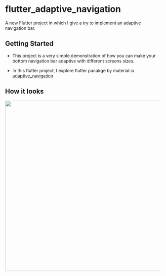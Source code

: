 # flutter_adaptive_navigation

A new Flutter project in which I give a try to implement an adaptive navigation bar.

## Getting Started

- This project is a very simple demonstration of how you can make your bottom navigation bar adaptive with different
screens sizes.

- In this flutter project, I explore flutter pacakge by material.io [adaptive_navigation](https://pub.dev/packages/adaptive_navigation/example)

## How it looks

<img src="https://github.com/Insha-Siddiquii/flutter_adaptive_navigation/blob/master/snaps/adaptive.gif"  height="550">
